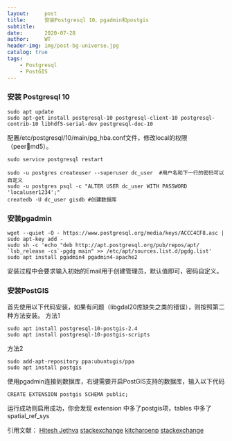 ```yaml
---
layout:     post
title:      安装Postgresql 10、pgadmin和postgis
subtitle:   
date:       2020-07-28
author:     WT
header-img: img/post-bg-universe.jpg
catalog: true
tags:
    - Postgresql
    - PostGIS
---
```

### 安装 Postgresql 10 ###
```
sudo apt update
sudo apt-get install postgresql-10 postgresql-client-10 postgresql-contrib-10 libhdf5-serial-dev postgresql-doc-10

```
配置/etc/postgresql/10/main/pg_hba.conf文件，修改local的权限（peermd5）。
```
sudo service postgresql restart

sudo -u postgres createuser --superuser dc_user  #用户名和下一行的密码可以自定义
sudo -u postgres psql -c "ALTER USER dc_user WITH PASSWORD 'localuser1234';"
createdb -U dc_user gisdb #创建数据库
```

### 安装pgadmin ###
```
wget --quiet -O - https://www.postgresql.org/media/keys/ACCC4CF8.asc | sudo apt-key add -
sudo sh -c 'echo "deb http://apt.postgresql.org/pub/repos/apt/ `lsb_release -cs`-pgdg main" >> /etc/apt/sources.list.d/pgdg.list'
sudo apt install pgadmin4 pgadmin4-apache2

```
安装过程中会要求输入初始的Email用于创建管理员，默认值即可，密码自定义。

### 安装PostGIS ###
首先使用以下代码安装，如果有问题（libgdal20库缺失之类的错误），则按照第二种方法安装。
方法1
```
sudo apt install postgresql-10-postgis-2.4
sudo apt install postgresql-10-postgis-scripts
```
方法2
```
sudo add-apt-repository ppa:ubuntugis/ppa
sudo apt install postgis
```
使用pgadmin连接到数据库，右键需要开启PostGIS支持的数据库，输入以下代码
```
CREATE EXTENSION postgis SCHEMA public;
```
运行成功则启用成功，你会发现 extension 中多了postgis项，tables 中多了spatial_ref_sys



引用文献：
         [Hitesh Jethva](https://www.atlantic.net/vps-hosting/how-to-install-and-use-pgadmin-on-ubuntu-18-04/)
         [stackexchange](https://stackoverflow.com/questions/58239607/pgadmin-package-pgadmin4-has-no-installation-candidate)
         [kitcharoenp](https://kitcharoenp.github.io/postgresql/postgis/2018/05/28/set_up_postgreSQL_postgis.html)
         [stackexchange](https://gis.stackexchange.com/questions/318276/installing-postgis-after-postgresql-ubuntu-18-04)		 
         
